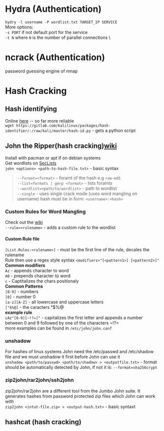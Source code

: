 # Hydra (Authentication)
`hydry -l username -P wordlist.txt TARGET_IP SERVICE` \
More options:\
`-s PORT` if not default port for the service \
`-t N` where `N` is the number of parallel connections \

# ncrack (Authentication)
password guessing engine of nmap

# Hash Cracking
## Hash identifying
Online [here](https://hashes.com/en/tools/hash_identifier) -- so far more reliable \
`wget https://gitlab.com/kalilinux/packages/hash-identifier/-/raw/kali/master/hash-id.py` - gets a python script

## John the Ripper(hash cracking)[wiki](https://www.openwall.com/john/)
Install with pacman or apt if on debian systems \
Get wordlists on [SecLists](https://github.com/danielmiessler/SecLists/tree/master/Passwords) \
`john <options> <path-to-hash-file.txt>` - basic syntax
>`--format=<format>` - foramt of the hash e.g `raw-md5` \
>`--list=formats | gerp <format>` - lists foramts \
>`--wordlist=<path/to/wordlist>` - path to wordlist \
>`--single` - uses single crack mode (uses word mangling on username) hash must be in form: `<username>:<hash>`

### Custom Rules for Word Mangling
Check out the [wiki](https://www.openwall.com/john/doc/RULES.shtml)\
`--rule=<rulename>` - adds a custom rule to the wordlist

#### Custom Rule file
`[List.Rules:<rulename>]` - must be the first line of the rule, decales the rulename \
Rule then use a regex style syntax `<modifiers>"[<pattern1>] [<pattern2>]"` \
**Common modifiers**\
`Az` - appends character to word\
`A0` - prepends character to word\
`c` - Captitalizes the chars positionaly\
**Common Patterns**\
`[0-9]` - numbers\
`[0]` - number 0 \
`[a-z][A-Z]` - all lowercase and uppercase letters\
`[°$%@]` - the caracters °$%@\
**example rule**\
`cAz"[0-9][~!?=]"` - capitalizes the first letter and appends a number between 0 and 9 followed by one of the characters ~!?= \
more examples can be found in `/etc/john/john.conf`

### unshadow
For hashes of linux systems John need the /etc/passwd and /etc/shadow file and we must unshadow it first before John can use it\
`unshadow <path/to/passwd> <path/to/shadow> > <outputfile.txt>` - format should be automatically detected by John, if not it is: `--format=sha256crypt`

### zip2john/rar2john/ssh2john
zip2john/rar2john are a different tool from the Jumbo John suite. It generates hashes from password protected zip files which John can work with\
`zip2john <intut-file.zip> > <output-hash.txt>` - basic syntaxt 

## hashcat (hash cracking)
